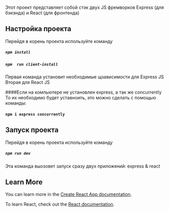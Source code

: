 Этот проект представляет собой стэк двух JS фремворков Express (для бэкэнда) 
и React (для фронтенда)
## Настройка проекта

Перейдя в корень проекта используйте команду

##### `npm install`
##### `npm  run client-install`

Первая команда установит необходимые щзависимости для Express JS \
Вторая для React JS

####Если на компьютере не установлен express, а так же concurrently
То их необходимо будет уставноить, это можно сделать с помощью команды:

#### `npm i express concurrently`

## Запуск проекта
Перейдя в корень проекта используйте команду

##### `npm run dev`
Эта команда выозовет запуск сразу двух приложений: express & react

## Learn More

You can learn more in the [Create React App documentation](https://facebook.github.io/create-react-app/docs/getting-started).

To learn React, check out the [React documentation](https://reactjs.org/).
